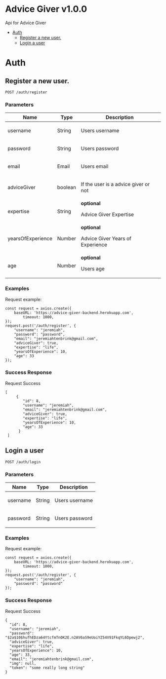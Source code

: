 # Advice Giver v1.0.0

Api for Advice Giver

- [Auth](#auth)
	- [Register a new user.](#register-a-new-user.)
	- [Login a user](#login-a-user)
	


# Auth

## Register a new user.



	POST /auth/register


### Parameters

| Name    | Type      | Description                          |
|---------|-----------|--------------------------------------|
| username			| String			|  <p>Users username</p>							|
| password			| String			|  <p>Users password</p>							|
| email			| Email			|  <p>Users email</p>							|
| adviceGiver			| boolean			|  <p>If the user is a advice giver or not</p>							|
| expertise			| String			| **optional** <p>Advice Giver Expertise</p>							|
| yearsOfExperience			| Number			| **optional** <p>Advice Giver Years of Experience</p>							|
| age			| Number			| **optional** <p>Users age</p>							|

### Examples

Request example:

```
const request = axios.create({
    baseURL: 'https://advice-giver-backend.herokuapp.com',
        timeout: 1000,
});
request.post('/auth/register', {
    "username": "jeremiah",
    "password": "password",
    "email": "jeremiahtenbrink@gmail.com",
    "adviceGiver": true,
    "expertise": "life",
    "yearsOfExperience": 10,
    "age": 33
});
```

### Success Response

Request Success

```
[
     {
        "id": 8,
        "username": "jeremiah",
        "email": "jeremiahtenbrink@gmail.com",
        "adviceGiver": true,
        "expertise": "life",
        "yearsOfExperience": 10,
        "age": 33
      }
 ]
```
## Login a user



	POST /auth/login


### Parameters

| Name    | Type      | Description                          |
|---------|-----------|--------------------------------------|
| username			| String			|  <p>Users username</p>							|
| password			| String			|  <p>Users password</p>							|

### Examples

Request example:

```
const request = axios.create({
    baseURL: 'https://advice-giver-backend.herokuapp.com',
        timeout: 1000,
});
request.post('/auth/register', {
    "username": "jeremiah",
    "password": "password"
});
```

### Success Response

Request Success

```
{
  "id": 8,
  "username": "jeremiah",
  "password": "$2a$10$hufhEDza64YtcfmTnOK2E.n2AV6aS9eUoiYZ54V91FkqYL6Dpewj2",
  "adviceGiver": true,
  "expertise": "life",
  "yearsOfExperience": 10,
  "age": 33,
  "email": "jeremiahtenbrink@gmail.com",
  "img": null,
  "token": "some really long string"
}
```

